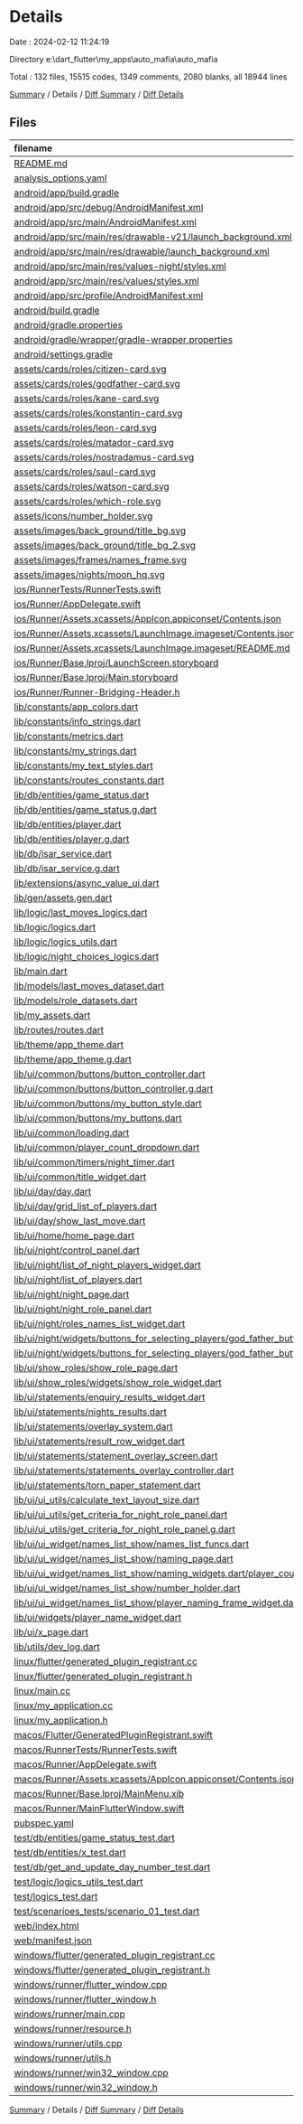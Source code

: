 # Details

Date : 2024-02-12 11:24:19

Directory e:\\dart_flutter\\my_apps\\auto_mafia\\auto_mafia

Total : 132 files,  15515 codes, 1349 comments, 2080 blanks, all 18944 lines

[Summary](results.md) / Details / [Diff Summary](diff.md) / [Diff Details](diff-details.md)

## Files
| filename | language | code | comment | blank | total |
| :--- | :--- | ---: | ---: | ---: | ---: |
| [README.md](/README.md) | Markdown | 20 | 0 | 14 | 34 |
| [analysis_options.yaml](/analysis_options.yaml) | YAML | 6 | 22 | 4 | 32 |
| [android/app/build.gradle](/android/app/build.gradle) | Gradle | 51 | 5 | 12 | 68 |
| [android/app/src/debug/AndroidManifest.xml](/android/app/src/debug/AndroidManifest.xml) | XML | 3 | 4 | 1 | 8 |
| [android/app/src/main/AndroidManifest.xml](/android/app/src/main/AndroidManifest.xml) | XML | 27 | 6 | 1 | 34 |
| [android/app/src/main/res/drawable-v21/launch_background.xml](/android/app/src/main/res/drawable-v21/launch_background.xml) | XML | 4 | 7 | 2 | 13 |
| [android/app/src/main/res/drawable/launch_background.xml](/android/app/src/main/res/drawable/launch_background.xml) | XML | 4 | 7 | 2 | 13 |
| [android/app/src/main/res/values-night/styles.xml](/android/app/src/main/res/values-night/styles.xml) | XML | 9 | 9 | 1 | 19 |
| [android/app/src/main/res/values/styles.xml](/android/app/src/main/res/values/styles.xml) | XML | 9 | 9 | 1 | 19 |
| [android/app/src/profile/AndroidManifest.xml](/android/app/src/profile/AndroidManifest.xml) | XML | 3 | 4 | 1 | 8 |
| [android/build.gradle](/android/build.gradle) | Gradle | 27 | 0 | 5 | 32 |
| [android/gradle.properties](/android/gradle.properties) | Properties | 3 | 0 | 1 | 4 |
| [android/gradle/wrapper/gradle-wrapper.properties](/android/gradle/wrapper/gradle-wrapper.properties) | Properties | 5 | 0 | 1 | 6 |
| [android/settings.gradle](/android/settings.gradle) | Gradle | 16 | 0 | 5 | 21 |
| [assets/cards/roles/citizen-card.svg](/assets/cards/roles/citizen-card.svg) | XML | 3 | 0 | 1 | 4 |
| [assets/cards/roles/godfather-card.svg](/assets/cards/roles/godfather-card.svg) | XML | 3 | 0 | 1 | 4 |
| [assets/cards/roles/kane-card.svg](/assets/cards/roles/kane-card.svg) | XML | 3 | 0 | 1 | 4 |
| [assets/cards/roles/konstantin-card.svg](/assets/cards/roles/konstantin-card.svg) | XML | 3 | 0 | 1 | 4 |
| [assets/cards/roles/leon-card.svg](/assets/cards/roles/leon-card.svg) | XML | 3 | 0 | 1 | 4 |
| [assets/cards/roles/matador-card.svg](/assets/cards/roles/matador-card.svg) | XML | 3 | 0 | 1 | 4 |
| [assets/cards/roles/nostradamus-card.svg](/assets/cards/roles/nostradamus-card.svg) | XML | 3 | 0 | 1 | 4 |
| [assets/cards/roles/saul-card.svg](/assets/cards/roles/saul-card.svg) | XML | 3 | 0 | 1 | 4 |
| [assets/cards/roles/watson-card.svg](/assets/cards/roles/watson-card.svg) | XML | 3 | 0 | 1 | 4 |
| [assets/cards/roles/which-role.svg](/assets/cards/roles/which-role.svg) | XML | 3 | 0 | 1 | 4 |
| [assets/icons/number_holder.svg](/assets/icons/number_holder.svg) | XML | 9 | 0 | 1 | 10 |
| [assets/images/back_ground/title_bg.svg](/assets/images/back_ground/title_bg.svg) | XML | 9 | 0 | 1 | 10 |
| [assets/images/back_ground/title_bg_2.svg](/assets/images/back_ground/title_bg_2.svg) | XML | 9 | 0 | 1 | 10 |
| [assets/images/frames/names_frame.svg](/assets/images/frames/names_frame.svg) | XML | 6 | 0 | 1 | 7 |
| [assets/images/nights/moon_hq.svg](/assets/images/nights/moon_hq.svg) | XML | 9 | 0 | 1 | 10 |
| [ios/RunnerTests/RunnerTests.swift](/ios/RunnerTests/RunnerTests.swift) | Swift | 7 | 2 | 4 | 13 |
| [ios/Runner/AppDelegate.swift](/ios/Runner/AppDelegate.swift) | Swift | 12 | 0 | 2 | 14 |
| [ios/Runner/Assets.xcassets/AppIcon.appiconset/Contents.json](/ios/Runner/Assets.xcassets/AppIcon.appiconset/Contents.json) | JSON | 122 | 0 | 1 | 123 |
| [ios/Runner/Assets.xcassets/LaunchImage.imageset/Contents.json](/ios/Runner/Assets.xcassets/LaunchImage.imageset/Contents.json) | JSON | 23 | 0 | 1 | 24 |
| [ios/Runner/Assets.xcassets/LaunchImage.imageset/README.md](/ios/Runner/Assets.xcassets/LaunchImage.imageset/README.md) | Markdown | 3 | 0 | 2 | 5 |
| [ios/Runner/Base.lproj/LaunchScreen.storyboard](/ios/Runner/Base.lproj/LaunchScreen.storyboard) | XML | 36 | 1 | 1 | 38 |
| [ios/Runner/Base.lproj/Main.storyboard](/ios/Runner/Base.lproj/Main.storyboard) | XML | 25 | 1 | 1 | 27 |
| [ios/Runner/Runner-Bridging-Header.h](/ios/Runner/Runner-Bridging-Header.h) | C++ | 1 | 0 | 1 | 2 |
| [lib/constants/app_colors.dart](/lib/constants/app_colors.dart) | Dart | 45 | 1 | 6 | 52 |
| [lib/constants/info_strings.dart](/lib/constants/info_strings.dart) | Dart | 93 | 6 | 12 | 111 |
| [lib/constants/metrics.dart](/lib/constants/metrics.dart) | Dart | 6 | 3 | 3 | 12 |
| [lib/constants/my_strings.dart](/lib/constants/my_strings.dart) | Dart | 94 | 14 | 15 | 123 |
| [lib/constants/my_text_styles.dart](/lib/constants/my_text_styles.dart) | Dart | 110 | 17 | 19 | 146 |
| [lib/constants/routes_constants.dart](/lib/constants/routes_constants.dart) | Dart | 0 | 0 | 1 | 1 |
| [lib/db/entities/game_status.dart](/lib/db/entities/game_status.dart) | Dart | 201 | 37 | 29 | 267 |
| [lib/db/entities/game_status.g.dart](/lib/db/entities/game_status.g.dart) | Dart | 5,232 | 8 | 515 | 5,755 |
| [lib/db/entities/player.dart](/lib/db/entities/player.dart) | Dart | 167 | 39 | 25 | 231 |
| [lib/db/entities/player.g.dart](/lib/db/entities/player.g.dart) | Dart | 2,694 | 6 | 350 | 3,050 |
| [lib/db/isar_service.dart](/lib/db/isar_service.dart) | Dart | 651 | 72 | 75 | 798 |
| [lib/db/isar_service.g.dart](/lib/db/isar_service.g.dart) | Dart | 75 | 12 | 16 | 103 |
| [lib/extensions/async_value_ui.dart](/lib/extensions/async_value_ui.dart) | Dart | 12 | 2 | 3 | 17 |
| [lib/gen/assets.gen.dart](/lib/gen/assets.gen.dart) | Dart | 385 | 95 | 121 | 601 |
| [lib/logic/last_moves_logics.dart](/lib/logic/last_moves_logics.dart) | Dart | 42 | 8 | 11 | 61 |
| [lib/logic/logics.dart](/lib/logic/logics.dart) | Dart | 287 | 93 | 56 | 436 |
| [lib/logic/logics_utils.dart](/lib/logic/logics_utils.dart) | Dart | 165 | 21 | 21 | 207 |
| [lib/logic/night_choices_logics.dart](/lib/logic/night_choices_logics.dart) | Dart | 179 | 10 | 28 | 217 |
| [lib/main.dart](/lib/main.dart) | Dart | 43 | 7 | 6 | 56 |
| [lib/models/last_moves_dataset.dart](/lib/models/last_moves_dataset.dart) | Dart | 13 | 0 | 2 | 15 |
| [lib/models/role_datasets.dart](/lib/models/role_datasets.dart) | Dart | 114 | 0 | 6 | 120 |
| [lib/my_assets.dart](/lib/my_assets.dart) | Dart | 98 | 7 | 11 | 116 |
| [lib/routes/routes.dart](/lib/routes/routes.dart) | Dart | 124 | 25 | 7 | 156 |
| [lib/theme/app_theme.dart](/lib/theme/app_theme.dart) | Dart | 52 | 1 | 6 | 59 |
| [lib/theme/app_theme.g.dart](/lib/theme/app_theme.g.dart) | Dart | 14 | 7 | 6 | 27 |
| [lib/ui/common/buttons/button_controller.dart](/lib/ui/common/buttons/button_controller.dart) | Dart | 10 | 0 | 4 | 14 |
| [lib/ui/common/buttons/button_controller.g.dart](/lib/ui/common/buttons/button_controller.g.dart) | Dart | 128 | 18 | 30 | 176 |
| [lib/ui/common/buttons/my_button_style.dart](/lib/ui/common/buttons/my_button_style.dart) | Dart | 19 | 0 | 3 | 22 |
| [lib/ui/common/buttons/my_buttons.dart](/lib/ui/common/buttons/my_buttons.dart) | Dart | 104 | 78 | 15 | 197 |
| [lib/ui/common/loading.dart](/lib/ui/common/loading.dart) | Dart | 6 | 0 | 2 | 8 |
| [lib/ui/common/player_count_dropdown.dart](/lib/ui/common/player_count_dropdown.dart) | Dart | 75 | 3 | 4 | 82 |
| [lib/ui/common/timers/night_timer.dart](/lib/ui/common/timers/night_timer.dart) | Dart | 45 | 4 | 4 | 53 |
| [lib/ui/common/title_widget.dart](/lib/ui/common/title_widget.dart) | Dart | 54 | 0 | 4 | 58 |
| [lib/ui/day/day.dart](/lib/ui/day/day.dart) | Dart | 147 | 11 | 16 | 174 |
| [lib/ui/day/grid_list_of_players.dart](/lib/ui/day/grid_list_of_players.dart) | Dart | 67 | 0 | 2 | 69 |
| [lib/ui/day/show_last_move.dart](/lib/ui/day/show_last_move.dart) | Dart | 142 | 6 | 7 | 155 |
| [lib/ui/home/home_page.dart](/lib/ui/home/home_page.dart) | Dart | 12 | 0 | 2 | 14 |
| [lib/ui/night/control_panel.dart](/lib/ui/night/control_panel.dart) | Dart | 38 | 0 | 4 | 42 |
| [lib/ui/night/list_of_night_players_widget.dart](/lib/ui/night/list_of_night_players_widget.dart) | Dart | 93 | 5 | 5 | 103 |
| [lib/ui/night/list_of_players.dart](/lib/ui/night/list_of_players.dart) | Dart | 0 | 59 | 0 | 59 |
| [lib/ui/night/night_page.dart](/lib/ui/night/night_page.dart) | Dart | 133 | 21 | 16 | 170 |
| [lib/ui/night/night_role_panel.dart](/lib/ui/night/night_role_panel.dart) | Dart | 282 | 29 | 28 | 339 |
| [lib/ui/night/roles_names_list_widget.dart](/lib/ui/night/roles_names_list_widget.dart) | Dart | 69 | 1 | 4 | 74 |
| [lib/ui/night/widgets/buttons_for_selecting_players/god_father_button.dart](/lib/ui/night/widgets/buttons_for_selecting_players/god_father_button.dart) | Dart | 21 | 93 | 16 | 130 |
| [lib/ui/night/widgets/buttons_for_selecting_players/god_father_button.g.dart](/lib/ui/night/widgets/buttons_for_selecting_players/god_father_button.g.dart) | Dart | 132 | 18 | 30 | 180 |
| [lib/ui/show_roles/show_role_page.dart](/lib/ui/show_roles/show_role_page.dart) | Dart | 103 | 1 | 11 | 115 |
| [lib/ui/show_roles/widgets/show_role_widget.dart](/lib/ui/show_roles/widgets/show_role_widget.dart) | Dart | 48 | 0 | 4 | 52 |
| [lib/ui/statements/enquiry_results_widget.dart](/lib/ui/statements/enquiry_results_widget.dart) | Dart | 45 | 8 | 7 | 60 |
| [lib/ui/statements/nights_results.dart](/lib/ui/statements/nights_results.dart) | Dart | 201 | 12 | 19 | 232 |
| [lib/ui/statements/overlay_system.dart](/lib/ui/statements/overlay_system.dart) | Dart | 65 | 9 | 5 | 79 |
| [lib/ui/statements/result_row_widget.dart](/lib/ui/statements/result_row_widget.dart) | Dart | 61 | 4 | 7 | 72 |
| [lib/ui/statements/statement_overlay_screen.dart](/lib/ui/statements/statement_overlay_screen.dart) | Dart | 92 | 4 | 16 | 112 |
| [lib/ui/statements/statements_overlay_controller.dart](/lib/ui/statements/statements_overlay_controller.dart) | Dart | 12 | 0 | 4 | 16 |
| [lib/ui/statements/torn_paper_statement.dart](/lib/ui/statements/torn_paper_statement.dart) | Dart | 42 | 0 | 4 | 46 |
| [lib/ui/ui_utils/calculate_text_layout_size.dart](/lib/ui/ui_utils/calculate_text_layout_size.dart) | Dart | 15 | 0 | 5 | 20 |
| [lib/ui/ui_utils/get_criteria_for_night_role_panel.dart](/lib/ui/ui_utils/get_criteria_for_night_role_panel.dart) | Dart | 10 | 0 | 4 | 14 |
| [lib/ui/ui_utils/get_criteria_for_night_role_panel.g.dart](/lib/ui/ui_utils/get_criteria_for_night_role_panel.g.dart) | Dart | 15 | 7 | 6 | 28 |
| [lib/ui/ui_widget/names_list_show/names_list_funcs.dart](/lib/ui/ui_widget/names_list_show/names_list_funcs.dart) | Dart | 31 | 5 | 5 | 41 |
| [lib/ui/ui_widget/names_list_show/naming_page.dart](/lib/ui/ui_widget/names_list_show/naming_page.dart) | Dart | 104 | 12 | 14 | 130 |
| [lib/ui/ui_widget/names_list_show/naming_widgets.dart/player_count_widget.dart](/lib/ui/ui_widget/names_list_show/naming_widgets.dart/player_count_widget.dart) | Dart | 0 | 0 | 1 | 1 |
| [lib/ui/ui_widget/names_list_show/number_holder.dart](/lib/ui/ui_widget/names_list_show/number_holder.dart) | Dart | 48 | 2 | 4 | 54 |
| [lib/ui/ui_widget/names_list_show/player_naming_frame_widget.dart](/lib/ui/ui_widget/names_list_show/player_naming_frame_widget.dart) | Dart | 125 | 7 | 10 | 142 |
| [lib/ui/widgets/player_name_widget.dart](/lib/ui/widgets/player_name_widget.dart) | Dart | 177 | 10 | 32 | 219 |
| [lib/ui/x_page.dart](/lib/ui/x_page.dart) | Dart | 11 | 0 | 3 | 14 |
| [lib/utils/dev_log.dart](/lib/utils/dev_log.dart) | Dart | 4 | 0 | 2 | 6 |
| [linux/flutter/generated_plugin_registrant.cc](/linux/flutter/generated_plugin_registrant.cc) | C++ | 7 | 4 | 5 | 16 |
| [linux/flutter/generated_plugin_registrant.h](/linux/flutter/generated_plugin_registrant.h) | C++ | 5 | 5 | 6 | 16 |
| [linux/main.cc](/linux/main.cc) | C++ | 5 | 0 | 2 | 7 |
| [linux/my_application.cc](/linux/my_application.cc) | C++ | 74 | 11 | 20 | 105 |
| [linux/my_application.h](/linux/my_application.h) | C++ | 7 | 7 | 5 | 19 |
| [macos/Flutter/GeneratedPluginRegistrant.swift](/macos/Flutter/GeneratedPluginRegistrant.swift) | Swift | 8 | 3 | 4 | 15 |
| [macos/RunnerTests/RunnerTests.swift](/macos/RunnerTests/RunnerTests.swift) | Swift | 7 | 2 | 4 | 13 |
| [macos/Runner/AppDelegate.swift](/macos/Runner/AppDelegate.swift) | Swift | 8 | 0 | 2 | 10 |
| [macos/Runner/Assets.xcassets/AppIcon.appiconset/Contents.json](/macos/Runner/Assets.xcassets/AppIcon.appiconset/Contents.json) | JSON | 68 | 0 | 1 | 69 |
| [macos/Runner/Base.lproj/MainMenu.xib](/macos/Runner/Base.lproj/MainMenu.xib) | XML | 343 | 0 | 1 | 344 |
| [macos/Runner/MainFlutterWindow.swift](/macos/Runner/MainFlutterWindow.swift) | Swift | 12 | 0 | 4 | 16 |
| [pubspec.yaml](/pubspec.yaml) | YAML | 63 | 57 | 14 | 134 |
| [test/db/entities/game_status_test.dart](/test/db/entities/game_status_test.dart) | Dart | 60 | 48 | 18 | 126 |
| [test/db/entities/x_test.dart](/test/db/entities/x_test.dart) | Dart | 9 | 0 | 4 | 13 |
| [test/db/get_and_update_day_number_test.dart](/test/db/get_and_update_day_number_test.dart) | Dart | 0 | 23 | 8 | 31 |
| [test/logic/logics_utils_test.dart](/test/logic/logics_utils_test.dart) | Dart | 1 | 0 | 1 | 2 |
| [test/logics_test.dart](/test/logics_test.dart) | Dart | 55 | 58 | 14 | 127 |
| [test/scenarioes_tests/scenario_01_test.dart](/test/scenarioes_tests/scenario_01_test.dart) | Dart | 101 | 26 | 29 | 156 |
| [web/index.html](/web/index.html) | HTML | 38 | 16 | 6 | 60 |
| [web/manifest.json](/web/manifest.json) | JSON | 35 | 0 | 1 | 36 |
| [windows/flutter/generated_plugin_registrant.cc](/windows/flutter/generated_plugin_registrant.cc) | C++ | 6 | 4 | 5 | 15 |
| [windows/flutter/generated_plugin_registrant.h](/windows/flutter/generated_plugin_registrant.h) | C++ | 5 | 5 | 6 | 16 |
| [windows/runner/flutter_window.cpp](/windows/runner/flutter_window.cpp) | C++ | 49 | 7 | 16 | 72 |
| [windows/runner/flutter_window.h](/windows/runner/flutter_window.h) | C++ | 20 | 5 | 9 | 34 |
| [windows/runner/main.cpp](/windows/runner/main.cpp) | C++ | 30 | 4 | 10 | 44 |
| [windows/runner/resource.h](/windows/runner/resource.h) | C++ | 9 | 6 | 2 | 17 |
| [windows/runner/utils.cpp](/windows/runner/utils.cpp) | C++ | 54 | 2 | 10 | 66 |
| [windows/runner/utils.h](/windows/runner/utils.h) | C++ | 8 | 6 | 6 | 20 |
| [windows/runner/win32_window.cpp](/windows/runner/win32_window.cpp) | C++ | 210 | 24 | 55 | 289 |
| [windows/runner/win32_window.h](/windows/runner/win32_window.h) | C++ | 48 | 31 | 24 | 103 |

[Summary](results.md) / Details / [Diff Summary](diff.md) / [Diff Details](diff-details.md)